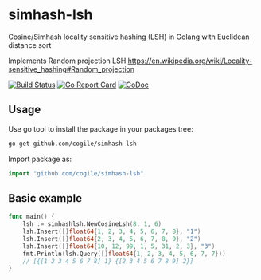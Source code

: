 # simhash-lsh
Cosine/Simhash locality sensitive hashing (LSH) in Golang with Euclidean distance sort

Implements Random projection LSH
https://en.wikipedia.org/wiki/Locality-sensitive_hashing#Random_projection

[![Build Status](https://travis-ci.org/Cogile/simhash-lsh.svg?branch=master)](https://travis-ci.org/Cogile/simhash-lsh)
[![Go Report Card](https://goreportcard.com/badge/github.com/Cogile/simhash-lsh)](https://goreportcard.com/report/github.com/Cogile/simhash-lsh)
[![GoDoc](https://godoc.org/github.com/Cogile/simhash-lsh?status.svg)](https://godoc.org/github.com/Cogile/simhash-lsh)

## Usage

Use go tool to install the package in your packages tree:
```bash
go get github.com/cogile/simhash-lsh
```

Import package as:
```go
import "github.com/cogile/simhash-lsh"
````

## Basic example
```go
func main() {
	lsh := simhashlsh.NewCosineLsh(8, 1, 6)
	lsh.Insert([]float64{1, 2, 3, 4, 5, 6, 7, 8}, "1")
	lsh.Insert([]float64{2, 3, 4, 5, 6, 7, 8, 9}, "2")
	lsh.Insert([]float64{10, 12, 99, 1, 5, 31, 2, 3}, "3")
	fmt.Println(lsh.Query([]float64{1, 2, 3, 4, 5, 6, 7, 7}))
	// [{[1 2 3 4 5 6 7 8] 1} {[2 3 4 5 6 7 8 9] 2}]
}
```
